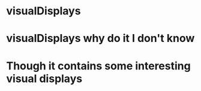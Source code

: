 # visualDisplays
# visualDisplays  why do it I don't know
# Though it contains some interesting visual displays
